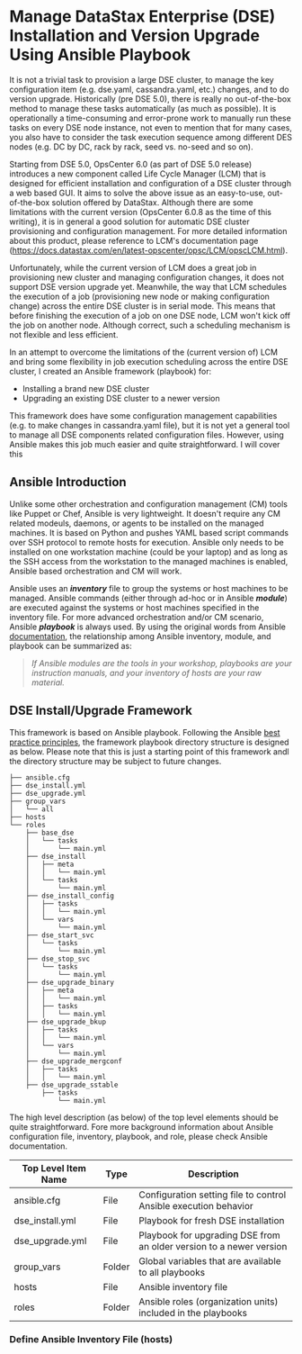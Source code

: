# Manage DataStax Enterprise (DSE) Installation and Version Upgrade Using Ansible Playbook

It is not a trivial task to provision a large DSE cluster, to manage the key configuration item (e.g. dse.yaml, cassandra.yaml, etc.) changes, and to do version upgrade.  Historically (pre DSE 5.0), there is really no out-of-the-box method to manage these tasks automatically (as much as possible). It is operationally a time-consuming and error-prone work to manually run these tasks on every DSE node instance, not even to mention that for many cases, you also have to consider the task execution sequence among different DES nodes (e.g. DC by DC, rack by rack, seed vs. no-seed and so on).

Starting from DSE 5.0, OpsCenter 6.0 (as part of DSE 5.0 release) introduces a new component called Life Cycle Manager (LCM) that is designed for efficient installation and configuration of a DSE cluster through a web based GUI. It aims to solve the above issue as an easy-to-use, out-of-the-box solution offered by DataStax. Although there are some limitations with the current version (OpsCenter 6.0.8 as the time of this writing), it is in general a good solution for automatic DSE cluster provisioning and configuration management. For more detailed information about this product, please reference to LCM's documentation page (https://docs.datastax.com/en/latest-opscenter/opsc/LCM/opscLCM.html). 

  Unfortunately, while the current version of LCM does a great job in provisioning new cluster and managing configuration changes, it does not support DSE version upgrade yet. Meanwhile, the way that LCM schedules the execution of a job (provisioning new node or making configuration change) across the entire DSE cluster is in serial mode. This means that before finishing the execution of a job on one DSE node, LCM won't kick off the job on another node. Although correct, such a scheduling mechanism is not flexible and less efficient. 

In an attempt to overcome the limitations of the (current version of) LCM and bring some flexibility in job execution scheduling across the entire DSE cluster, I created an Ansible framework (playbook) for:
* Installing a brand new DSE cluster
* Upgrading an existing DSE cluster to a newer version 

This framework does have some configuration management capabilities (e.g. to make changes in cassandra.yaml file), but it is not yet a general tool to manage all DSE components related configuration files. However, using Ansible makes this job much easier and quite straightforward. I will cover this 

## Ansible Introduction  

Unlike some other orchestration and configuration management (CM) tools like Puppet or Chef, Ansible is very lightweight. It doesn't require any CM related modeuls, daemons, or agents to be installed on the managed machines. It is based on Python and pushes YAML based script commands over SSH protocol to remote hosts for execution. Ansible only needs to be installed on one workstation machine (could be your laptop) and as long as the SSH access from the workstation to the managed machines is enabled, Ansible based orchestration and CM will work.

Ansible uses an ***inventory*** file to group the systems or host machines to be managed. Ansible commands (either through ad-hoc or in Ansible ***module***) are executed against the systems or host machines specified in the inventory file. For more advanced orchestration and/or CM scenario, Ansible ***playbook*** is always used. By using the original words from Ansible [documentation](http://docs.ansible.com/ansible/intro.html), the relationship among Ansible inventory, module, and playbook can be summarized as:

> *If Ansible modules are the tools in your workshop, playbooks are your instruction manuals, and your inventory of hosts are your raw material.*

## DSE Install/Upgrade Framework

This framework is based on Ansible playbook. Following the Ansible [best practice principles](http://docs.ansible.com/ansible/playbooks_best_practices.html), the framework playbook directory structure is designed as below. Please note that this is just a starting point of this framework andl the directory structure may be subject to future changes.

```
├── ansible.cfg
├── dse_install.yml
├── dse_upgrade.yml
├── group_vars
│   └── all
├── hosts
└── roles
    ├── base_dse
    │   └── tasks
    │       └── main.yml
    ├── dse_install
    │   ├── meta
    │   │   └── main.yml
    │   └── tasks
    │       └── main.yml
    ├── dse_install_config
    │   ├── tasks
    │   │   └── main.yml
    │   └── vars
    │       └── main.yml
    ├── dse_start_svc
    │   └── tasks
    │       └── main.yml
    ├── dse_stop_svc
    │   └── tasks
    │       └── main.yml
    ├── dse_upgrade_binary
    │   ├── meta
    │   │   └── main.yml
    │   ├── tasks
    │   │   └── main.yml
    ├── dse_upgrade_bkup
    │   ├── tasks
    │   │   └── main.yml
    │   └── vars
    │       └── main.yml
    ├── dse_upgrade_mergconf
    │   ├── tasks
    │   │   └── main.yml
    ├── dse_upgrade_sstable
        ├── tasks
            └── main.yml

```

The high level description (as below) of the top level elements should be quite straightforward. Fore more background information about Ansible configuration file, inventory, playbook, and role, please check Ansible documentation. 

| Top Level Item Name | Type   | Description  |
| ------------------- | ------ | ------------ |
| ansible.cfg         | File   | Configuration setting file to control Ansible execution behavior |
| dse_install.yml     | File   | Playbook for fresh DSE installation |
| dse_upgrade.yml     | File   | Playbook for upgrading DSE from an older version to a newer version |
| group_vars          | Folder | Global variables that are available to all playbooks |
| hosts               | File   | Ansible inventory file |
| roles               | Folder | Ansible roles (organization units) included in the playbooks | 


### Define Ansible Inventory File (hosts)


